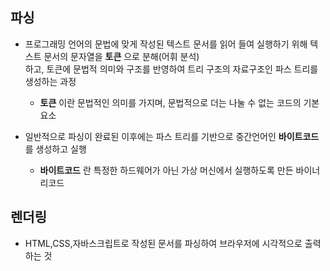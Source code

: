  ## 파싱
  - 프로그래밍 언어의 문법에 맞게 작성된 텍스트 문서를 읽어 들여 실행하기 위해 텍스트 문서의 문자열을 **토큰** 으로 분해(어휘 분석)   
    하고, 토큰에 문법적 의미와 구조를 반영하여 트리 구조의 자료구조인 파스 트리를 생성하는 과정
    
     - **토큰** 이란 문법적인 의미를 가지며, 문법적으로 더는 나눌 수 없는 코드의 기본 요소
       
  - 일반적으로 파싱이 완료된 이후에는 파스 트리를 기반으로 중간언어인 **바이트코드** 를 생성하고 실행
    
     - **바이트코드** 란 특정한 하드웨어가 아닌 가상 머신에서 실행하도록 만든 바이너리코드    
  
 ## 렌더링
  - HTML,CSS,자바스크립트로 작성된 문서를 파싱하여 브라우저에 시각적으로 출력하는 것
